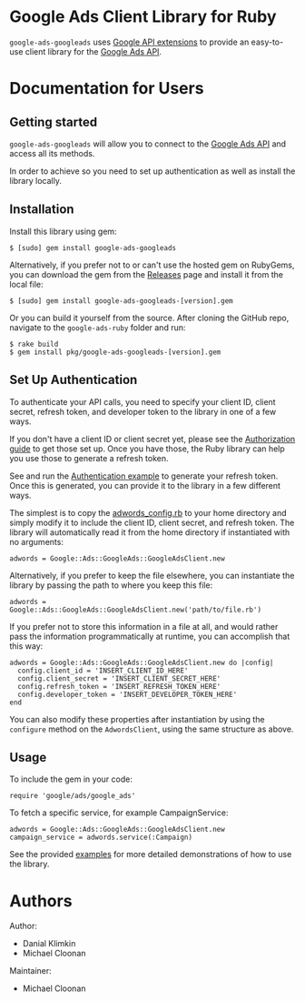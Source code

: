 # Google Ads Client Library for Ruby

`google-ads-googleads` uses [Google API extensions][google-gax] to provide an
easy-to-use client library for the [Google Ads API][].

[google-gax]: https://github.com/googleapis/gax-ruby
[Google Ads API]: https://developers.google.com/google-ads/api

# Documentation for Users

## Getting started

`google-ads-googleads` will allow you to connect to the
[Google Ads API][] and access all its methods.

In order to achieve so you need to set up authentication as well as install the
library locally.

## Installation

Install this library using gem:

    $ [sudo] gem install google-ads-googleads

Alternatively, if you prefer not to or can't use the hosted gem on RubyGems, you
can download the gem from the [Releases][] page and install it from the local
file:

    $ [sudo] gem install google-ads-googleads-[version].gem

Or you can build it yourself from the source. After cloning the GitHub repo,
navigate to the `google-ads-ruby` folder and run:

    $ rake build
    $ gem install pkg/google-ads-googleads-[version].gem

[Releases]: https://github.com/googleads/google-ads-ruby/releases

## Set Up Authentication

To authenticate your API calls, you need to specify your client ID, client
secret, refresh token, and developer token to the library in one of a few ways.

If you don't have a client ID or client secret yet, please see the
[Authorization guide][] to get those set up. Once you have those, the Ruby
library can help you use those to generate a refresh token.

See and run the [Authentication example][] to generate your refresh token.
Once this is generated, you can provide it to the library in a few different
ways.

The simplest is to copy the [adwords_config.rb][] to your home directory and
simply modify it to include the client ID, client secret, and refresh token.
The library will automatically read it from the home directory if instantiated
with no arguments:

    adwords = Google::Ads::GoogleAds::GoogleAdsClient.new

Alternatively, if you prefer to keep the file elsewhere, you can instantiate the
library by passing the path to where you keep this file:

    adwords = Google::Ads::GoogleAds::GoogleAdsClient.new('path/to/file.rb')

If you prefer not to store this information in a file at all, and would rather
pass the information programmatically at runtime, you can accomplish that this
way:

    adwords = Google::Ads::GoogleAds::GoogleAdsClient.new do |config|
      config.client_id = 'INSERT_CLIENT_ID_HERE'
      config.client_secret = 'INSERT_CLIENT_SECRET_HERE'
      config.refresh_token = 'INSERT_REFRESH_TOKEN_HERE'
      config.developer_token = 'INSERT_DEVELOPER_TOKEN_HERE'
    end

You can also modify these properties after instantiation by using the
`configure` method on the `AdwordsClient`, using the same structure as above.

[Authorization guide]: https://developers.google.com/google-ads/api/docs/oauth/overview
[Authentication example]: https://github.com/googleads/google-ads-ruby/blob/master/examples/authentication/authenticate_in_standalone_application.rb
[adwords_config.rb]: https://github.com/googleads/google-ads-ruby/blob/master/google_ads_config.rb

## Usage

To include the gem in your code:

    require 'google/ads/google_ads'

To fetch a specific service, for example CampaignService:

    adwords = Google::Ads::GoogleAds::GoogleAdsClient.new
    campaign_service = adwords.service(:Campaign)

See the provided [examples][] for more detailed demonstrations of how to use the
library.

[examples]: https://github.com/googleads/google-ads-ruby/blob/master/examples

# Authors

Author:

 - Danial Klimkin
 - Michael Cloonan

Maintainer:

 - Michael Cloonan

